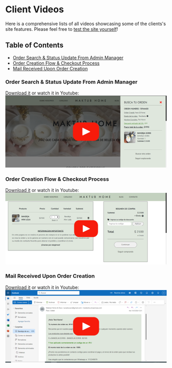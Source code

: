 # Client Videos
Here is a comprehensive lists of all videos showcasing some of the clients's site features. Please feel free to [test the site yourself](https://maktubhome.com)!
## Table of Contents
- [Order Search & Status Update From Admin Manager](#order-search--status-update-from-admin-manager)
- [Order Creation Flow & Checkout Process]($order-creation-flow--checkout-process)
- [Mail Received Upon Order Creation](#mail-received-upon-order-creation)
### Order Search & Status Update From Admin Manager
[Download it](Client/Files/Order%20Search%20%26%20Status%20Update%20From%20Admin%20Manager.mp4) or watch it in Youtube:  
[![Admin Order Manager](Thumbnails/Video%2012%20-%20Order%20Search.png)](https://youtu.be/4f9yYVRFiMg)
### Order Creation Flow & Checkout Process
[Download it](Client/Files/Order%Creation%20Flow.mp4) or watch it in Youtube:  
[![Admin Order Manager](Thumbnails/Video%201%20-%20Order%20Flow.png)](https://youtu.be/VBnJ5AW-fv8)
### Mail Received Upon Order Creation
[Download it](Client/Files/Mail%Received%20Upon%20Order%20Creation.mp4) or watch it in Youtube:  
[![Admin Order Manager](Thumbnails/Video%202%20-%20Mail%20Received.png)](https://youtu.be/tWiCpnOBkuM)
